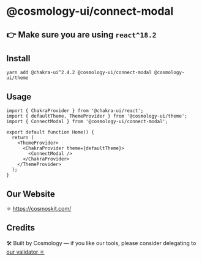 # @cosmology-ui/connect-modal

## 👉 Make sure you are using `react^18.2`

## Install

```
yarn add @chakra-ui^2.4.2 @cosmology-ui/connect-modal @cosmology-ui/theme
```

## Usage

```
import { ChakraProvider } from '@chakra-ui/react';
import { defaultTheme, ThemeProvider } from '@cosmology-ui/theme';
import { ConnectModal } from '@cosmology-ui/connect-modal';

export default function Home() {
  return (
    <ThemeProvider>
      <ChakraProvider theme={defaultTheme}>
        <ConnectModal />
      </ChakraProvider>
    </ThemeProvider>
  );
}
```

## Our Website

⚛️ https://cosmoskit.com/

## Credits

🛠 Built by Cosmology — if you like our tools, please consider delegating to [our validator ⚛️](https://cosmology.tech/validator)
